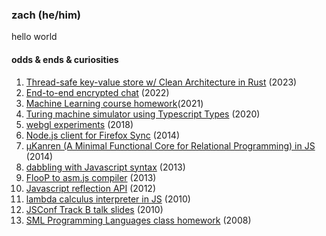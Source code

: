 ### zach (he/him)

hello world

#### odds & ends & curiosities

1. [Thread-safe key-value store w/ Clean Architecture in Rust](https://github.com/zaach/kvstore) (2023)
2. [End-to-end encrypted chat](https://github.com/zaach/5edm) (2022)
3. [Machine Learning course homework](https://github.com/zaach/ml-coursera-hw)(2021)
4. [Turing machine simulator using Typescript Types](https://gist.github.com/zaach/09a14354170813f9441aa5c324d6ee0f) (2020)
5. [webgl experiments](https://github.com/zaach/webgl-dump) (2018)
6. [Node.js client for Firefox Sync](https://github.com/zaach/node-fx-sync) (2014)
7. [µKanren (A Minimal Functional Core for Relational Programming) in JS](https://github.com/zaach/ukanren.js) (2014)
8. [dabbling with Javascript syntax](https://github.com/zaach/dabblescript) (2013)
9. [FlooP to asm.js compiler](https://github.com/zaach/floop.js) (2013)
10. [Javascript reflection API](https://github.com/zaach/reflect.js) (2012)
11. [lambda calculus interpreter in JS](https://github.com/zaach/lambdacalc) (2010)
12. [JSConf Track B talk slides](https://github.com/zaach/zii-jsconf2010-talk) (2010)
13. [SML Programming Languages class homework](https://github.com/zaach/sml-hw) (2008)
